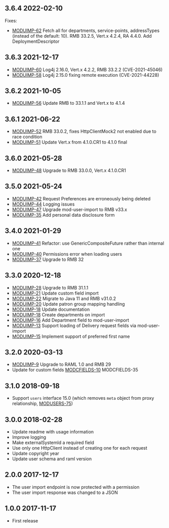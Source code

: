 ## 3.6.4 2022-02-10

Fixes:

 * [MODUIMP-62](https://issues.folio.org/browse/MODUIMP-62) Fetch all for
departments, service-points, addressTypes (instead of the default: 10).
RMB 33.2.5, Vert.x 4.2.4, RA 4.4.0.
Add DeploymentDescriptor

## 3.6.3 2021-12-17

 * [MODUIMP-60](https://issues.folio.org/browse/MODUIMP-60) Log4j 2.16.0, Vert.x 4.2.2, RMB 33.2.2 (CVE-2021-45046)
 * [MODUIMP-58](https://issues.folio.org/browse/MODUIMP-58) Log4j 2.15.0 fixing remote execution (CVE-2021-44228)

## 3.6.2 2021-10-05

 * [MODUIMP-56](https://issues.folio.org/browse/MODUIMP-56) Update RMB to 33.1.1 and Vert.x to 4.1.4

## 3.6.1 2021-06-22

 * [MODUIMP-52](https://issues.folio.org/browse/MODUIMP-52) RMB 33.0.2, fixes HttpClientMock2 not enabled due to race condition
 * [MODUIMP-51](https://issues.folio.org/browse/MODUIMP-51) Update Vert.x from 4.1.0.CR1 to 4.1.0 final

## 3.6.0 2021-05-28

 * [MODUIMP-48](https://issues.folio.org/browse/MODUIMP-48) Upgrade to RMB 33.0.0, Vert.x 4.1.0.CR1

## 3.5.0 2021-05-24

 * [MODUIMP-42](https://issues.folio.org/browse/MODUIMP-42) Request Preferences are erroneously being deleted
 * [MODUIMP-44](https://issues.folio.org/browse/MODUIMP-44) Logging issues
 * [MODUIMP-47](https://issues.folio.org/browse/MODUIMP-47) Upgrade mod-user-import to RMB v33.x
 * [MODUIMP-35](https://issues.folio.org/browse/MODUIMP-35) Add personal data disclosure form

## 3.4.0 2021-01-29

 * [MODUIMP-41](https://issues.folio.org/browse/MODUIMP-41) Refactor: use GenericCompositeFuture rather than internal one
 * [MODUIMP-40](https://issues.folio.org/browse/MODUIMP-40) Permissions error when loading users
 * [MODUIMP-37](https://issues.folio.org/browse/MODUIMP-37) Upgrade to RMB 32

## 3.3.0 2020-12-18
 * [MODUIMP-28](https://issues.folio.org/browse/MODUIMP-28) Upgrade to RMB 31.1.1
 * [MODUIMP-21](https://issues.folio.org/browse/MODUIMP-21) Update custom field import
 * [MODUIMP-22](https://issues.folio.org/browse/MODUIMP-22) Migrate to Java 11 and RMB v31.0.2
 * [MODUIMP-20](https://issues.folio.org/browse/MODUIMP-20) Update patron group mapping handling
 * [MODUIMP-18](https://issues.folio.org/browse/MODUIMP-18) Update documentation
 * [MODUIMP-18](https://issues.folio.org/browse/MODUIMP-18) Create departments on import
 * [MODUIMP-16](https://issues.folio.org/browse/MODUIMP-16) Add Department field to mod-user-import
 * [MODUIMP-13](https://issues.folio.org/browse/MODUIMP-13) Support loading of Delivery request fields via mod-user-import
 * [MODUIMP-15](https://issues.folio.org/browse/MODUIMP-15) Implement support of preferred first name

## 3.2.0 2020-03-13

 * [MODUIMP-9](https://issues.folio.org/browse/MODUIMP-9) Upgrade to RAML 1.0 and RMB 29
 * Update for custom fields [MODCFIELDS-10](https://issues.folio.org/browse/MODCFIELDS-10) MODCFIELDS-35

## 3.1.0 2018-09-18
 * Support `users` interface 15.0 (which removes `meta` object from proxy relationship, [MODUSERS-75](https://issues.folio.org/browse/MODUSERS-75))

## 3.0.0 2018-02-28
 * Update readme with usage information
 * Improve logging
 * Make externalSystemId a required field
 * Use only one HttpClient instead of creating one for each request
 * Update copyright year
 * Update user schema and raml version

## 2.0.0 2017-12-17
 * The user import endpoint is now protected with a permission
 * The user import response was changed to a JSON

## 1.0.0 2017-11-17
 * First release
